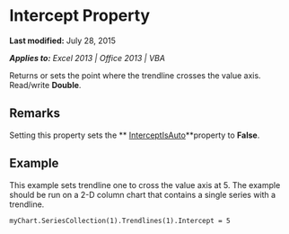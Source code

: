 
# Intercept Property

 **Last modified:** July 28, 2015

 _**Applies to:** Excel 2013 | Office 2013 | VBA_

Returns or sets the point where the trendline crosses the value axis. Read/write  **Double**.


## Remarks

Setting this property sets the  ** [InterceptIsAuto](fd5b2155-8b45-8a67-19c9-8a18a4d3f6f3.md)**property to  **False**.


## Example

This example sets trendline one to cross the value axis at 5. The example should be run on a 2-D column chart that contains a single series with a trendline.


```
myChart.SeriesCollection(1).Trendlines(1).Intercept = 5
```

